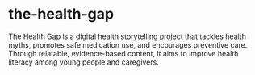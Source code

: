 # the-health-gap
The Health Gap is a digital health storytelling project that tackles health myths, promotes safe medication use, and encourages preventive care. Through relatable, evidence-based content, it aims to improve health literacy among young people and caregivers.
